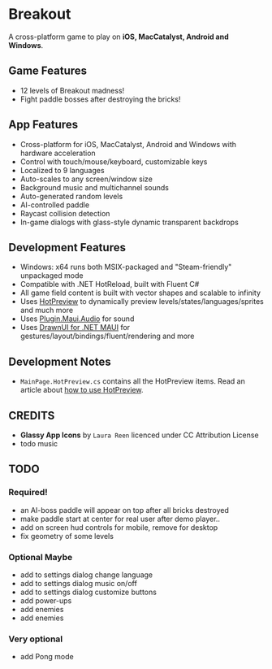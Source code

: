 # Breakout

A cross-platform game to play on **iOS, MacCatalyst, Android and Windows**.

## Game Features
* 12 levels of Breakout madness!
* Fight paddle bosses after destroying the bricks!

## App Features
* Cross-platform for iOS, MacCatalyst, Android and Windows with hardware acceleration
* Control with touch/mouse/keyboard, customizable keys
* Localized to 9 languages
* Auto-scales to any screen/window size
* Background music and multichannel sounds
* Auto-generated random levels
* AI-controlled paddle
* Raycast collision detection
* In-game dialogs with glass-style dynamic transparent backdrops

## Development Features
* Windows: x64 runs both MSIX-packaged and "Steam-friendly" unpackaged mode
* Compatible with .NET HotReload, built with Fluent C#
* All game field content is built with vector shapes and scalable to infinity
* Uses [HotPreview]() to dynamically preview levels/states/languages/sprites and much more
* Uses [Plugin.Maui.Audio]() for sound
* Uses [DrawnUI for .NET MAUI]() for gestures/layout/bindings/fluent/rendering and more

## Development Notes
* `MainPage.HotPreview.cs` contains all the HotPreview items. Read an article about [how to use HotPreview](). 

## CREDITS

* **Glassy App Icons** by `Laura Reen` licenced under CC Attribution License
* todo music



## TODO

### Required!

* an AI-boss paddle will appear on top after all bricks destroyed
* make paddle start at center for real user after demo player..
* add on screen hud controls for mobile, remove for desktop
* fix geometry of some levels

### Optional Maybe

* add to settings dialog change language
* add to settings dialog music on/off
* add to settings dialog customize buttons
* add power-ups
* add enemies
* add enemies

### Very optional

* add Pong mode 

